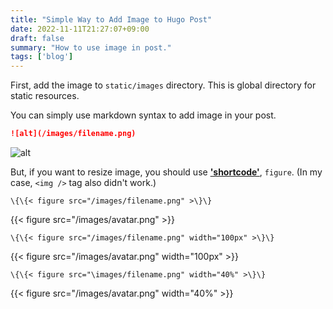 ```yaml
---
title: "Simple Way to Add Image to Hugo Post"
date: 2022-11-11T21:27:07+09:00
draft: false
summary: "How to use image in post."
tags: ['blog']
---
```


First, add the image to `static/images` directory. This is global directory for static resources.

You can simply use markdown syntax to add image in your post.

```markdown
![alt](/images/filename.png)
```
![alt](/images/avatar.png)

But, if you want to resize image, you should use **['shortcode'](https://gohugo.io/content-management/shortcodes)**, `figure`. (In my case, `<img />` tag also didn't work.)

```
\{\{< figure src="/images/filename.png" >\}\}
```
{{< figure src="/images/avatar.png" >}}

```
\{\{< figure src="/images/filename.png" width="100px" >\}\}
```
{{< figure src="/images/avatar.png" width="100px" >}}

```
\{\{< figure src="\images/filename.png" width="40%" >\}\}
```
{{< figure src="/images/avatar.png" width="40%" >}}